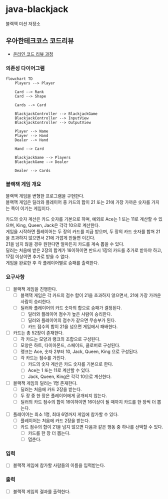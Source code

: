 # java-blackjack

블랙잭 미션 저장소

## 우아한테크코스 코드리뷰

- [온라인 코드 리뷰 과정](https://github.com/woowacourse/woowacourse-docs/blob/master/maincourse/README.md)

### 의존성 다이어그램

```mermaid
flowchart TD
    Players --> Player

    Card --> Rank
    Card --> Shape

    Cards --> Card

    BlackjackController --> BlackjackGame
    BlackjackController --> InputView
    BlackjackController --> OutputView

    Player --> Name
    Player --> Hand
    Dealer --> Hand

    Hand --> Card

    BlackjackGame --> Players
    BlackjackGame --> Dealer

    Dealer --> Cards 
```

### 블랙잭 게임 개요

블랙잭 게임을 변형한 프로그램을 구현한다.   
블랙잭 게임은 딜러와 플레이어 중 카드의 합이 21 또는 21에 가장 가까운 숫자를 가지는 쪽이 이기는 게임이다.

카드의 숫자 계산은 카드 숫자를 기본으로 하며, 예외로 Ace는 1 또는 11로 계산할 수 있으며, King, Queen, Jack은 각각 10으로 계산한다.  
게임을 시작하면 플레이어는 두 장의 카드를 지급 받으며, 두 장의 카드 숫자를 합쳐 21을 초과하지 않으면서 21에 가깝게 만들면 이긴다.   
21을 넘지 않을 경우 원한다면 얼마든지 카드를 계속 뽑을 수 있다.  
딜러는 처음에 받은 2장의 합계가 16이하이면 반드시 1장의 카드를 추가로 받아야 하고, 17점 이상이면 추가로 받을 수 없다.  
게임을 완료한 후 각 플레이어별로 승패를 출력한다.  

### 요구사항

- [ ] 블랙잭 게임을 진행한다.
  - [ ] 블랙잭 게임은 각 카드의 점수 합이 21을 초과하지 않으면서, 21에 가장 가까운 사람이 승리한다. 
  - [ ] 딜러와 플레이어의 카드 숫자의 합으로 승패가 결정된다.
    - [ ] 딜러와 플레이어 점수가 높은 사람이 승리한다.
    - [ ] 딜러와 플레이어의 점수가 같으면 무승부가 된다.
    - [ ] 카드 점수의 합이 21을 넘으면 게임에서 패배한다.
  
- [ ] 카드는 총 52장이 존재한다.
  - [ ] 각 카드는 모양과 랭크의 조합으로 구성된다.
  - [ ] 모양은 하트, 다이아몬드, 스페이드, 클로버로 구성된다.
  - [ ] 랭크는 Ace, 숫자 2부터 10, Jack, Queen, King 으로 구성된다.
  - [ ] 각 카드는 점수를 가진다.
    - [ ] 카드의 숫자 계산은 카드 숫자를 기본으로 한다.
    - [ ] Ace는 1 또는 11로 계산할 수 있다.
    - [ ] Jack, Queen, King은 각각 10으로 계산한다.

- [ ] 블랙잭 게임의 딜러는 1명 존재한다.
  - [ ] 딜러는 처음에 카드 2장을 받는다.
  - [ ] 두 장 중 한 장은 플레이어에게 공개되지 않는다.
  - [ ] 딜러의 카드 점수의 합이 16이하이면 16이상이 될 때까지 카드를 한 장씩 더 뽑는다.

- [ ] 플레이어는 최소 1명, 최대 6명까지 게임에 참가할 수 있다.
  - [ ] 플레이어는 처음에 카드 2장을 받는다.
  - [ ] 카드 점수의 합이 21을 넘지 않으면 다음과 같은 행동 중 하나를 선택할 수 있다.
    - [ ] 카드를 한 장 더 뽑는다.
    - [ ] 멈춘다.

### 입력

- [ ] 블랙잭 게임에 참가할 사람들의 이름을 입력받는다.

### 출력

- [ ] 블랙잭 게임의 결과를 출력한다.
  

